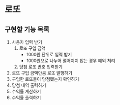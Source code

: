 # 로또
## 구현할 기능 목록
1. 사용자 입력 받기 
   1. 로또 구입 금액
      - 1000원 단위로 입력 받기
      - 1000원으로 나누어 떨어지지 않는 경우 예외 처리
   2. 당첨 로또 번호 입력받기
2. 로또 구입 금액만큼 로또 발행하기
3. 구입한 로또들이 당첨됐는지 확인하기
4. 당첨 내역 출력하기
5. 수익률 계산하기
6. 수익률 출력하기